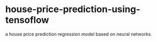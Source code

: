 # house-price-prediction-using-tensoflow
a house price prediction regression model based on neural networks.
